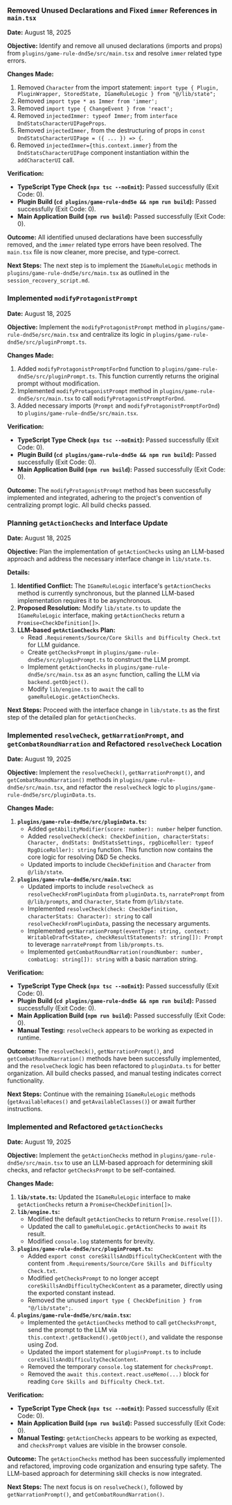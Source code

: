 ### Removed Unused Declarations and Fixed `immer` References in `main.tsx`

**Date:** August 18, 2025

**Objective:** Identify and remove all unused declarations (imports and props) from `plugins/game-rule-dnd5e/src/main.tsx` and resolve `immer` related type errors.

**Changes Made:**

1.  Removed `Character` from the import statement: `import type { Plugin, PluginWrapper, StoredState, IGameRuleLogic } from "@/lib/state";`
2.  Removed `import type * as Immer from 'immer';`
3.  Removed `import type { ChangeEvent } from 'react';`
4.  Removed `injectedImmer: typeof Immer;` from `interface DndStatsCharacterUIPageProps`.
5.  Removed `injectedImmer,` from the destructuring of props in `const DndStatsCharacterUIPage = ({ ... }) => {`.
6.  Removed `injectedImmer={this.context.immer}` from the `DndStatsCharacterUIPage` component instantiation within the `addCharacterUI` call.

**Verification:**

*   **TypeScript Type Check (`npx tsc --noEmit`):** Passed successfully (Exit Code: 0).
*   **Plugin Build (`cd plugins/game-rule-dnd5e && npm run build`):** Passed successfully (Exit Code: 0).
*   **Main Application Build (`npm run build`):** Passed successfully (Exit Code: 0).

**Outcome:** All identified unused declarations have been successfully removed, and the `immer` related type errors have been resolved. The `main.tsx` file is now cleaner, more precise, and type-correct.

**Next Steps:** The next step is to implement the `IGameRuleLogic` methods in `plugins/game-rule-dnd5e/src/main.tsx` as outlined in the `session_recovery_script.md`.

### Implemented `modifyProtagonistPrompt`

**Date:** August 18, 2025

**Objective:** Implement the `modifyProtagonistPrompt` method in `plugins/game-rule-dnd5e/src/main.tsx` and centralize its logic in `plugins/game-rule-dnd5e/src/pluginPrompt.ts`.

**Changes Made:**

1.  Added `modifyProtagonistPromptForDnd` function to `plugins/game-rule-dnd5e/src/pluginPrompt.ts`. This function currently returns the original prompt without modification.
2.  Implemented `modifyProtagonistPrompt` method in `plugins/game-rule-dnd5e/src/main.tsx` to call `modifyProtagonistPromptForDnd`.
3.  Added necessary imports (`Prompt` and `modifyProtagonistPromptForDnd`) to `plugins/game-rule-dnd5e/src/main.tsx`.

**Verification:**

*   **TypeScript Type Check (`npx tsc --noEmit`):** Passed successfully (Exit Code: 0).
*   **Plugin Build (`cd plugins/game-rule-dnd5e && npm run build`):** Passed successfully (Exit Code: 0).
*   **Main Application Build (`npm run build`):** Passed successfully (Exit Code: 0).

**Outcome:** The `modifyProtagonistPrompt` method has been successfully implemented and integrated, adhering to the project's convention of centralizing prompt logic. All build checks passed.

### Planning `getActionChecks` and Interface Update

**Date:** August 18, 2025

**Objective:** Plan the implementation of `getActionChecks` using an LLM-based approach and address the necessary interface change in `lib/state.ts`.

**Details:**

1.  **Identified Conflict:** The `IGameRuleLogic` interface's `getActionChecks` method is currently synchronous, but the planned LLM-based implementation requires it to be asynchronous.
2.  **Proposed Resolution:** Modify `lib/state.ts` to update the `IGameRuleLogic` interface, making `getActionChecks` return a `Promise<CheckDefinition[]>`.
3.  **LLM-based `getActionChecks` Plan:**
    *   Read `.Requirements/Source/Core Skills and Difficulty Check.txt` for LLM guidance.
    *   Create `getChecksPrompt` in `plugins/game-rule-dnd5e/src/pluginPrompt.ts` to construct the LLM prompt.
    *   Implement `getActionChecks` in `plugins/game-rule-dnd5e/src/main.tsx` as an `async` function, calling the LLM via `backend.getObject()`.
    *   Modify `lib/engine.ts` to `await` the call to `gameRuleLogic.getActionChecks`.

**Next Steps:** Proceed with the interface change in `lib/state.ts` as the first step of the detailed plan for `getActionChecks`.

### Implemented `resolveCheck`, `getNarrationPrompt`, and `getCombatRoundNarration` and Refactored `resolveCheck` Location

**Date:** August 19, 2025

**Objective:** Implement the `resolveCheck()`, `getNarrationPrompt()`, and `getCombatRoundNarration()` methods in `plugins/game-rule-dnd5e/src/main.tsx`, and refactor the `resolveCheck` logic to `plugins/game-rule-dnd5e/src/pluginData.ts`.

**Changes Made:**

1.  **`plugins/game-rule-dnd5e/src/pluginData.ts`:**
    *   Added `getAbilityModifier(score: number): number` helper function.
    *   Added `resolveCheck(check: CheckDefinition, characterStats: Character, dndStats: DndStatsSettings, rpgDiceRoller: typeof RpgDiceRoller): string` function. This function now contains the core logic for resolving D&D 5e checks.
    *   Updated imports to include `CheckDefinition` and `Character` from `@/lib/state`.
2.  **`plugins/game-rule-dnd5e/src/main.tsx`:**
    *   Updated imports to include `resolveCheck as resolveCheckFromPluginData` from `pluginData.ts`, `narratePrompt` from `@/lib/prompts`, and `Character`, `State` from `@/lib/state`.
    *   Implemented `resolveCheck(check: CheckDefinition, characterStats: Character): string` to call `resolveCheckFromPluginData`, passing the necessary arguments.
    *   Implemented `getNarrationPrompt(eventType: string, context: WritableDraft<State>, checkResultStatements?: string[]): Prompt` to leverage `narratePrompt` from `lib/prompts.ts`.
    *   Implemented `getCombatRoundNarration(roundNumber: number, combatLog: string[]): string` with a basic narration string.

**Verification:**

*   **TypeScript Type Check (`npx tsc --noEmit`):** Passed successfully (Exit Code: 0).
*   **Plugin Build (`cd plugins/game-rule-dnd5e && npm run build`):** Passed successfully (Exit Code: 0).
*   **Main Application Build (`npm run build`):** Passed successfully (Exit Code: 0).
*   **Manual Testing:** `resolveCheck` appears to be working as expected in runtime.

**Outcome:** The `resolveCheck()`, `getNarrationPrompt()`, and `getCombatRoundNarration()` methods have been successfully implemented, and the `resolveCheck` logic has been refactored to `pluginData.ts` for better organization. All build checks passed, and manual testing indicates correct functionality.

**Next Steps:** Continue with the remaining `IGameRuleLogic` methods (`getAvailableRaces()` and `getAvailableClasses()`) or await further instructions.

### Implemented and Refactored `getActionChecks`

**Date:** August 19, 2025

**Objective:** Implement the `getActionChecks` method in `plugins/game-rule-dnd5e/src/main.tsx` to use an LLM-based approach for determining skill checks, and refactor `getChecksPrompt` to be self-contained.

**Changes Made:**

1.  **`lib/state.ts`:** Updated the `IGameRuleLogic` interface to make `getActionChecks` return a `Promise<CheckDefinition[]>`.
2.  **`lib/engine.ts`:**
    *   Modified the default `getActionChecks` to return `Promise.resolve([])`.
    *   Updated the call to `gameRuleLogic.getActionChecks` to `await` its result.
    *   Modified `console.log` statements for brevity.
3.  **`plugins/game-rule-dnd5e/src/pluginPrompt.ts`:**
    *   Added `export const coreSkillsAndDifficultyCheckContent` with the content from `.Requirements/Source/Core Skills and Difficulty Check.txt`.
    *   Modified `getChecksPrompt` to no longer accept `coreSkillsAndDifficultyCheckContent` as a parameter, directly using the exported constant instead.
    *   Removed the unused `import type { CheckDefinition } from "@/lib/state";`.
4.  **`plugins/game-rule-dnd5e/src/main.tsx`:**
    *   Implemented the `getActionChecks` method to call `getChecksPrompt`, send the prompt to the LLM via `this.context!.getBackend().getObject()`, and validate the response using Zod.
    *   Updated the import statement for `pluginPrompt.ts` to include `coreSkillsAndDifficultyCheckContent`.
    *   Removed the temporary `console.log` statement for `checksPrompt`.
    *   Removed the `await this.context.react.useMemo(...)` block for reading `Core Skills and Difficulty Check.txt`.

**Verification:**

*   **TypeScript Type Check (`npx tsc --noEmit`):** Passed successfully (Exit Code: 0).
*   **Main Application Build (`npm run build`):** Passed successfully (Exit Code: 0).
*   **Manual Testing:** `getActionChecks` appears to be working as expected, and `checksPrompt` values are visible in the browser console.

**Outcome:** The `getActionChecks` method has been successfully implemented and refactored, improving code organization and ensuring type safety. The LLM-based approach for determining skill checks is now integrated.

**Next Steps:** The next focus is on `resolveCheck()`, followed by `getNarrationPrompt()`, and `getCombatRoundNarration()`.